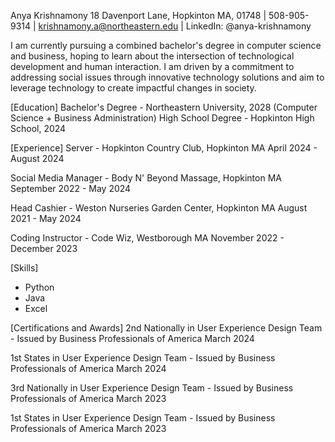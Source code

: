 Anya Krishnamony
18 Davenport Lane, Hopkinton MA, 01748 | 508-905-9314 | krishnamony.a@northeastern.edu | LinkedIn: @anya-krishnamony

I am currently pursuing a combined bachelor's degree in computer science and business, hoping to learn about the intersection of technological development and human interaction. I am driven by a commitment to addressing social issues through innovative technology solutions and aim to leverage technology to create impactful changes in society. 

[Education]
Bachelor's Degree - Northeastern University, 2028 (Computer Science + Business Administration)
High School Degree - Hopkinton High School, 2024

[Experience]
Server - Hopkinton Country Club, Hopkinton MA
April 2024 - August 2024

Social Media Manager - Body N' Beyond Massage, Hopkinton MA
September 2022 - May 2024

Head Cashier - Weston Nurseries Garden Center, Hopkinton MA
August 2021 - May 2024

Coding Instructor - Code Wiz, Westborough MA
November 2022 - December 2023

[Skills]
- Python
- Java
- Excel

[Certifications and Awards]
2nd Nationally in User Experience Design Team - Issued by Business Professionals of America
March 2024

1st States in User Experience Design Team - Issued by Business Professionals of America
March 2024

3rd Nationally in User Experience Design Team - Issued by Business Professionals of America
March 2023

1st States in User Experience Design Team - Issued by Business Professionals of America
March 2023